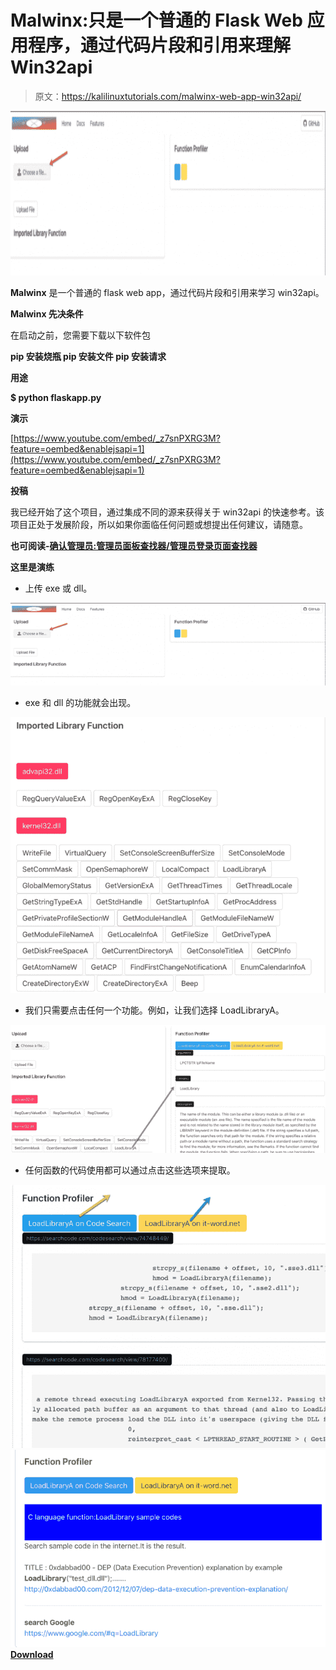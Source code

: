 # Malwinx:只是一个普通的 Flask Web 应用程序，通过代码片段和引用来理解 Win32api

> 原文：<https://kalilinuxtutorials.com/malwinx-web-app-win32api/>

[![Malwinx : Just A Normal Flask Web App To Understand Win32api With Code Snippets & References](img/dc8f7184b44ec30ce9c03dfbed3b06e8.png "Malwinx : Just A Normal Flask Web App To Understand Win32api With Code Snippets & References")](https://1.bp.blogspot.com/--I_LZUXTUUg/XgSqXjiirhI/AAAAAAAAEKg/nEhfmTSfs0U_G6hpD32nZ62-vuYyo7ttgCLcBGAsYHQ/s1600/malwinx-1%25281%2529.png)

**Malwinx** 是一个普通的 flask web app，通过代码片段和引用来学习 win32api。

**Malwinx 先决条件**

在启动之前，您需要下载以下软件包

**pip 安装烧瓶
pip 安装文件
pip 安装请求**

**用途**

**$ python flaskapp.py**

**演示**

[https://www.youtube.com/embed/_z7snPXRG3M?feature=oembed&enablejsapi=1](https://www.youtube.com/embed/_z7snPXRG3M?feature=oembed&enablejsapi=1)

**投稿**

我已经开始了这个项目，通过集成不同的源来获得关于 win32api 的快速参考。该项目正处于发展阶段，所以如果你面临任何问题或想提出任何建议，请随意。

**也可阅读-[确认管理员:管理员面板查找器/管理员登录页面查找器](https://kalilinuxtutorials.com/okadminfinder/)**

**这里是演练**

*   上传 exe 或 dll。

![](img/02b9392fe93bd16f217e8eab82881b02.png)

*   exe 和 dll 的功能就会出现。

![](img/d78b26c745e621b1ca6118bdfaee64c4.png)

*   我们只需要点击任何一个功能。例如，让我们选择 LoadLibraryA。

![](img/94d71fa120a847d89d5659db5d1cf305.png)

*   任何函数的代码使用都可以通过点击这些选项来提取。

![](img/c2b333bc2ff8112f7d1c477428a49a56.png)![](img/b2647fae3edd45aa2bcae72ee778f956.png)[**Download**](https://github.com/MohitDabas/malwinx)